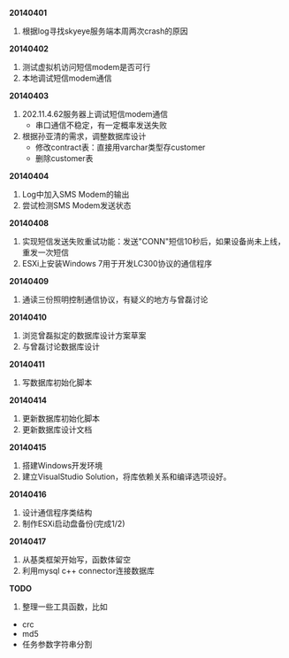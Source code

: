 **20140401**

1. 根据log寻找skyeye服务端本周两次crash的原因

**20140402**

1. 测试虚拟机访问短信modem是否可行
2. 本地调试短信modem通信

**20140403**

1. 202.11.4.62服务器上调试短信modem通信
    - 串口通信不稳定，有一定概率发送失败
2. 根据孙亚清的需求，调整数据库设计
    - 修改contract表：直接用varchar类型存customer
    - 删除customer表

**20140404**

1. Log中加入SMS Modem的输出
2. 尝试检测SMS Modem发送状态

**20140408**

1. 实现短信发送失败重试功能：发送"CONN"短信10秒后，如果设备尚未上线，重发一次短信
2. ESXi上安装Windows 7用于开发LC300协议的通信程序

**20140409**

1. 通读三份照明控制通信协议，有疑义的地方与曾磊讨论

**20140410**

1. 浏览曾磊拟定的数据库设计方案草案
2. 与曾磊讨论数据库设计

**20140411**

1. 写数据库初始化脚本

**20140414**

1. 更新数据库初始化脚本
2. 更新数据库设计文档

**20140415**

1. 搭建Windows开发环境
2. 建立VisualStudio Solution，将库依赖关系和编译选项设好。

**20140416**

1. 设计通信程序类结构
2. 制作ESXi启动盘备份(完成1/2)

**20140417**

1. 从基类框架开始写，函数体留空
2. 利用mysql c++ connector连接数据库

**TODO**

1. 整理一些工具函数，比如
  - crc
  - md5
  - 任务参数字符串分割
